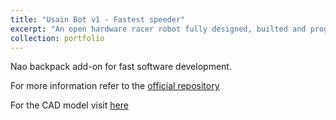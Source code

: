 ```yaml
---
title: "Usain Bot v1 - Fastest speeder"
excerpt: "An open hardware racer robot fully designed, builted and programmed in Fablab U. de Chile<br/><img src='/images/usain/bot1.png'>"
collection: portfolio
---
```


Nao backpack add-on for fast software development.

For more information refer to the [official repository](https://github.com/uchile-robotics/nao-backpack)

For the CAD model visit [here](https://grabcad.com/library/nao-robot-backpack-1)
